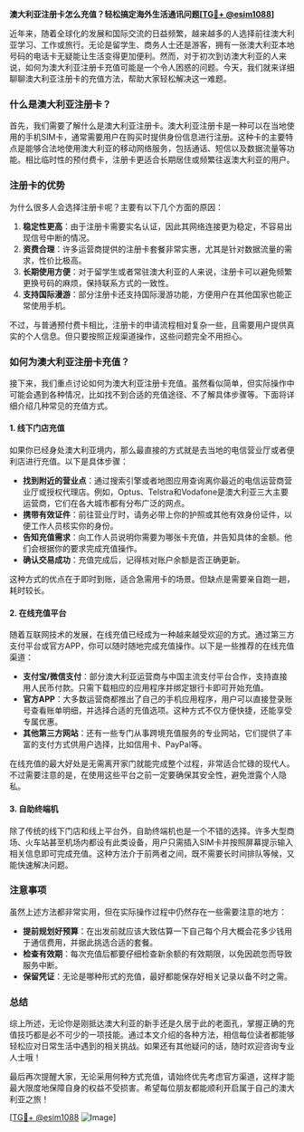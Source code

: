 **澳大利亚注册卡怎么充值？轻松搞定海外生活通讯问题[[TG💪+ @esim1088](https://t.me/s/esim1088)]**

近年来，随着全球化的发展和国际交流的日益频繁，越来越多的人选择前往澳大利亚学习、工作或旅行。无论是留学生、商务人士还是游客，拥有一张澳大利亚本地号码的电话卡无疑能让生活变得更加便利。然而，对于初次到访澳大利亚的人来说，如何为澳大利亚注册卡充值可能是一个令人困惑的问题。今天，我们就来详细聊聊澳大利亚注册卡的充值方法，帮助大家轻松解决这一难题。

### 什么是澳大利亚注册卡？

首先，我们需要了解什么是澳大利亚注册卡。澳大利亚注册卡是一种可以在当地使用的手机SIM卡，通常需要用户在购买时提供身份信息进行注册。这种卡的主要特点是能够合法地使用澳大利亚的移动网络服务，包括通话、短信以及数据流量等功能。相比临时性的预付费卡，注册卡更适合长期居住或频繁往返澳大利亚的用户。

### 注册卡的优势

为什么很多人会选择注册卡呢？主要有以下几个方面的原因：

1. **稳定性更高**：由于注册卡需要实名认证，因此其网络连接更为稳定，不容易出现信号中断的情况。
2. **资费合理**：许多运营商提供的注册卡套餐非常实惠，尤其是针对数据流量的需求，性价比极高。
3. **长期使用方便**：对于留学生或者常驻澳大利亚的人来说，注册卡可以避免频繁更换号码的麻烦，保持联系方式的一致性。
4. **支持国际漫游**：部分注册卡还支持国际漫游功能，方便用户在其他国家也能正常使用手机。

不过，与普通预付费卡相比，注册卡的申请流程相对复杂一些，且需要用户提供真实的个人信息。但只要按照正规渠道操作，这些问题完全不用担心。

### 如何为澳大利亚注册卡充值？

接下来，我们重点讨论如何为澳大利亚注册卡充值。虽然看似简单，但实际操作中可能会遇到各种情况，比如找不到合适的充值途径、不了解具体步骤等。下面将详细介绍几种常见的充值方式。

#### 1. 线下门店充值

如果你已经身处澳大利亚境内，那么最直接的方式就是去当地的电信营业厅或者便利店进行充值。以下是具体步骤：

- **找到附近的营业点**：通过搜索引擎或者地图应用查询离你最近的电信运营商营业厅或授权代理店。例如，Optus、Telstra和Vodafone是澳大利亚三大主要运营商，它们在各大城市都有分布广泛的网点。
- **携带有效证件**：前往营业厅时，请务必带上你的护照或其他有效身份证件，以便工作人员核实你的身份。
- **告知充值需求**：向工作人员说明你需要为哪张卡充值，并告知具体的金额。他们会根据你的要求完成充值操作。
- **确认交易成功**：充值完成后，记得核对账户余额是否正确更新。

这种方式的优点在于即时到账，适合急需用卡的场景。但缺点是需要亲自跑一趟，耗时较长。

#### 2. 在线充值平台

随着互联网技术的发展，在线充值已经成为一种越来越受欢迎的方式。通过第三方支付平台或官方APP，你可以随时随地完成充值操作。以下是一些推荐的在线充值渠道：

- **支付宝/微信支付**：部分澳大利亚运营商与中国主流支付平台合作，支持直接用人民币付款。只需下载相应的应用程序并绑定银行卡即可开始充值。
- **官方APP**：大多数运营商都推出了自己的手机应用程序，用户可以直接登录账号查看账单明细，并选择合适的充值选项。这种方式不仅方便快捷，还能享受专属优惠。
- **其他第三方网站**：还有一些专门从事跨境充值服务的专业网站，它们提供了丰富的支付方式供用户选择，比如信用卡、PayPal等。

在线充值的最大好处是无需离开家门就能完成整个过程，非常适合忙碌的现代人。不过需要注意的是，在使用这些平台之前一定要确保其安全性，避免泄露个人隐私。

#### 3. 自助终端机

除了传统的线下门店和线上平台外，自助终端机也是一个不错的选择。许多大型商场、火车站甚至机场内都设有此类设备，用户只需插入SIM卡并按照屏幕提示输入相关信息即可完成充值。这种方法介于前两者之间，既不需要长时间排队等候，又能快速解决问题。

### 注意事项

虽然上述方法都非常实用，但在实际操作过程中仍然存在一些需要注意的地方：

- **提前规划好预算**：在出发前就应该大致估算一下自己每个月大概会花多少钱用于通信费用，并据此挑选合适的套餐。
- **检查有效期**：每次充值后都要仔细检查新余额的有效期限，以免因疏忽而导致服务中断。
- **保留凭证**：无论是哪种形式的充值，最好都能保存好相关记录以备不时之需。

### 总结

综上所述，无论你是刚抵达澳大利亚的新手还是久居于此的老面孔，掌握正确的充值技巧都是必不可少的一项技能。通过本文介绍的各种方法，相信每位读者都能够轻松应对日常生活中遇到的相关挑战。如果还有其他疑问的话，随时欢迎咨询专业人士哦！

最后再次提醒大家，无论采用何种方式充值，请始终优先考虑官方渠道，这样才能最大限度地保障自身的权益不受损害。希望每位朋友都能顺利开启属于自己的澳大利亚之旅！

[[TG💪+ @esim1088](https://t.me/s/esim1088) ![Image](https://i.postimg.cc/4NQfJmqS/Snipaste-2025-05-13-00-14-12.png)]